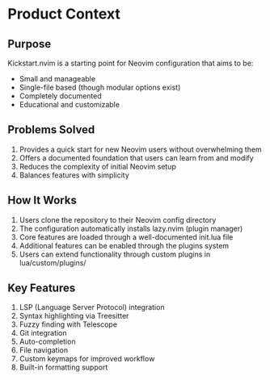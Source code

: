 # Product Context

## Purpose
Kickstart.nvim is a starting point for Neovim configuration that aims to be:
- Small and manageable
- Single-file based (though modular options exist)
- Completely documented
- Educational and customizable

## Problems Solved
1. Provides a quick start for new Neovim users without overwhelming them
2. Offers a documented foundation that users can learn from and modify
3. Reduces the complexity of initial Neovim setup
4. Balances features with simplicity

## How It Works
1. Users clone the repository to their Neovim config directory
2. The configuration automatically installs lazy.nvim (plugin manager)
3. Core features are loaded through a well-documented init.lua file
4. Additional features can be enabled through the plugins system
5. Users can extend functionality through custom plugins in lua/custom/plugins/

## Key Features
1. LSP (Language Server Protocol) integration
2. Syntax highlighting via Treesitter
3. Fuzzy finding with Telescope
4. Git integration
5. Auto-completion
6. File navigation
7. Custom keymaps for improved workflow
8. Built-in formatting support